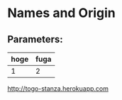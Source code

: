Names and Origin
========================

## Parameters:

| hoge | fuga |
|------|------|
| 1    | 2    |

http://togo-stanza.herokuapp.com
